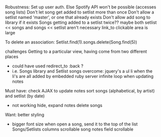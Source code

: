 Robustness:
  Set up user auth.  Else Spotify API won't be possible (accesses song lists)
  Don't let song get added to setlist more than once
  Don't allow a setlist named 'master', or one that already exists
  Don't allow add song to library if it exists
  Songs getting added to a setlist twice??
    maybe both setlist << songs and songs << setlist aren't necessary
  link_to clickable area is large

To delete an association:
  Setlist.find(1).songs.delete(Song.find(5))



challenges
  Getting to a particular view, having come from two different places
  - could have used redirect_to :back ?
  - i.e. Songs library and Setlist songs
  overcome: jquery's a ul li  when the li's are all added by embedded ruby
  server infinite loop when updating notes

Must have:
check AJAX to update notes
sort songs (alphabetical, by artist) and setlist (by date)
- not working
hide, expand notes
delete songs

Want:
better styling
- bigger font size
when open a song, send it to the top of the list
Songs/Setlists columns scrollable
song notes field scrollable
